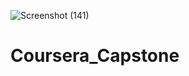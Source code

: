 
![Screenshot (141)](https://user-images.githubusercontent.com/82817524/118815304-bab30400-b8ce-11eb-9c7a-406a698d49d6.png)

# Coursera_Capstone

